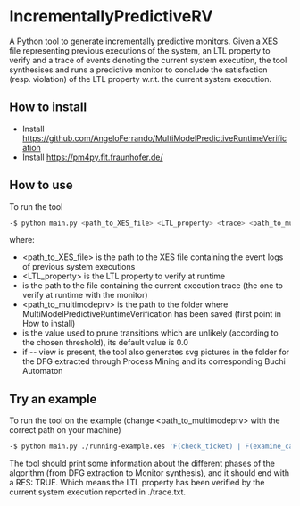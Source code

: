 # IncrementallyPredictiveRV

A Python tool to generate incrementally predictive monitors. Given a XES file representing previous executions of the system, an LTL property to verify and a trace of events denoting the current system execution, the tool synthesises and runs a predictive monitor to conclude the satisfaction (resp. violation) of the LTL property w.r.t. the current system execution.

## How to install

- Install https://github.com/AngeloFerrando/MultiModelPredictiveRuntimeVerification
- Install https://pm4py.fit.fraunhofer.de/

## How to use

To run the tool

```bash
-$ python main.py <path_to_XES_file> <LTL_property> <trace> <path_to_multimodeprv> --threshold <threshold> --view
```

where:
- <path_to_XES_file> is the path to the XES file containing the event logs of previous system executions
- <LTL_property> is the LTL property to verify at runtime
- <trace> is the path to the file containing the current execution trace (the one to verify at runtime with the monitor)
- <path_to_multimodeprv> is the path to the folder where MultiModelPredictiveRuntimeVerification has been saved (first point in How to install)
- <threshold> is the value used to prune transitions which are unlikely (according to the chosen threshold), its default value is 0.0
- if -- view is present, the tool also generates svg pictures in the folder for the DFG extracted through Process Mining and its corresponding Buchi Automaton

## Try an example

To run the tool on the example (change <path_to_multimodeprv> with the correct path on your machine)

```bash
-$ python main.py ./running-example.xes 'F(check_ticket) | F(examine_casually)' ./trace.txt <path_to_multimodeprv> --threshold 0.05 --view
```

The tool should print some information about the different phases of the algorithm (from DFG extraction to Monitor synthesis), and it should end with a RES: TRUE. Which means the LTL property has been verified by the current system execution reported in ./trace.txt.
